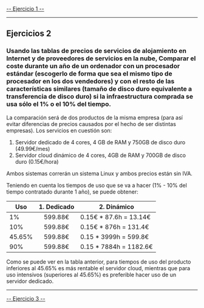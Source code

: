 [-- Ejercicio 1 --](./ejercicio1.md)

-----------------------------


## Ejercicios 2
### Usando las tablas de precios de servicios de alojamiento en Internet y de proveedores de servicios en la nube, Comparar el coste durante un año de un ordenador con un procesador estándar (escogerlo de forma que sea el mismo tipo de procesador en los dos vendedores) y con el resto de las características similares (tamaño de disco duro equivalente a transferencia de disco duro) si la infraestructura comprada se usa sólo el 1% o el 10% del tiempo.

La comparación será de dos productos de la misma empresa (para así evitar diferencias de precios causados por el hecho de ser distintas empresas). Los servicios en cuestión son:

1. Servidor dedicado de 4 cores, 4 GB de RAM y 750GB de disco duro (49.99€/mes)
2. Servidor cloud dinámico de 4 cores, 4GB de RAM y 700GB de disco duro (0.15€/hora)

Ambos sistemas correrán un sistema Linux y ambos precios están sin IVA.

Teniendo en cuenta los tiempos de uso que se va a hacer (1% - 10% del tiempo contratado durante 1 año), se puede obtener:

Uso    | 1. Dedicado | 2. Dinámico
------ | :---------: | -------------------
1%     |   599.88€   | 0.15€ * 87.6h = 13.14€
10%    |   599.88€   | 0.15€ * 876h = 131.4€
45.65% |   599.88€   | 0.15 * 3999h =  599.8€
90%    |   599.88€   | 0.15 * 7884h = 1182.6€


Como se puede ver en la tabla anterior, para tiempos de uso del producto inferiores al 45.65% es más rentable el servidor cloud, mientras que para uso intensivos (superiores al 45.65%) es preferible hacer uso de un servidor dedicado.


-----------------------------

[-- Ejercicio 3 --](./ejercicio3.md)
